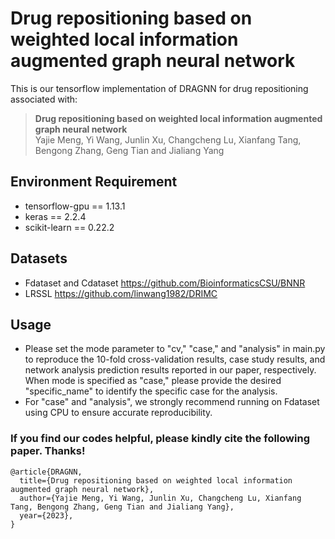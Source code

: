 # Drug repositioning based on weighted local information augmented graph neural network
This is our tensorflow implementation of DRAGNN for drug repositioning associated with:

>**Drug repositioning based on weighted local information augmented graph neural network**  
>Yajie Meng, Yi Wang, Junlin Xu, Changcheng Lu, Xianfang Tang, Bengong Zhang, Geng Tian and Jialiang Yang 
 
## Environment Requirement
- tensorflow-gpu == 1.13.1
- keras == 2.2.4
- scikit-learn == 0.22.2
## Datasets
- Fdataset and Cdataset https://github.com/BioinformaticsCSU/BNNR
- LRSSL https://github.com/linwang1982/DRIMC
## Usage
- Please set the mode parameter to "cv," "case," and "analysis" in main.py to reproduce the 10-fold cross-validation results, case study results, and network analysis prediction results reported in our paper, respectively. When mode is specified as "case," please provide the desired "specific_name" to identify the specific case for the analysis.
- For "case" and "analysis", we strongly recommend running on Fdataset using CPU to ensure accurate reproducibility.
### **If you find our codes helpful, please kindly cite the following paper. Thanks!**
	@article{DRAGNN,
	  title={Drug repositioning based on weighted local information augmented graph neural network},
	  author={Yajie Meng, Yi Wang, Junlin Xu, Changcheng Lu, Xianfang Tang, Bengong Zhang, Geng Tian and Jialiang Yang},
	  year={2023},
	}
